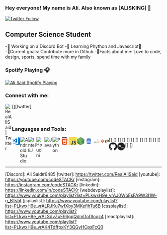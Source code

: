 ### Hey everyone! My name is Ali. Also known as [ALISKING] 💯

[![Twitter Follow](https://img.shields.io/twitter/follow/RealAliSaid?color=1DA1F2&logo=twitter&style=for-the-badge)](https://twitter.com/intent/follow?original_referer=https%3A%2F%2Fgithub.com%2FRealAliSaid&screen_name=RealAliSaid)

## Computer Science Student

-🔴 Working on a Discord Bot
-🔴 Learning Phython and Javascript🤣
-🔴Current goals: Contribute more in Github
-🔴Facts about me: Love to code, design, sports, spend time with my family

### Spotify Playing 🎧


[<img src="https://now-playing-codestackr.vercel.app/api/spotify-playing" alt="Ali Said Spotify Playing" width="350" />](https://open.spotify.com/user/swyqyimdc12jajde4vpwd2x1b)

### Connect with me:

[<img align="left" alt="RealAliSaid | Twitter" width="22px" src="https://cdn.jsdelivr.net/npm/simple-icons@v3/icons/twitter.svg" />][twitter]


<br />

### Languages and Tools:

[<img align="left" alt="Visual Studio Code" width="26px" src="https://raw.githubusercontent.com/github/explore/80688e429a7d4ef2fca1e82350fe8e3517d3494d/topics/visual-studio-code/visual-studio-code.png" />]
[<img align="left" alt="Android Studio" width="26px" src="https://raw.githubusercontent.com/ALISKING/Images/main/android-studio.png?token=ANWRTQET444TEADIODQ7J2TA4RLBQ" />]
[<img align="left" alt="IntelliJ" width="26px" src="https://raw.githubusercontent.com/ALISKING/Images/main/IntelliJ_IDEA_Logo.svg_.png?token=ANWRTQFYIXKUQFQJF32OURLA4RLEK" />]
[<img align="left" alt="Houdini" width="26px" src="https://raw.githubusercontent.com/ALISKING/Images/main/Houdini3D_icon.png?token=ANWRTQDBECCMRBVRWUFDXR3A4RLKK" />]
[<img align="left" alt="Java" width="26px" src="https://raw.githubusercontent.com/ALISKING/Images/main/java.png?token=ANWRTQG3PGO2OYC44LV7AKDA4RLMK" />]
[<img align="left" alt="Python" width="26px" src="https://raw.githubusercontent.com/ALISKING/Images/main/768px-Python-logo-notext.svg.png?token=ANWRTQGBXI6YQR275O6762TA4RLG4" />]
[<img align="left" alt="HTML5" width="26px" src="https://raw.githubusercontent.com/github/explore/80688e429a7d4ef2fca1e82350fe8e3517d3494d/topics/html/html.png" />]
[<img align="left" alt="JavaScript" width="26px" src="https://raw.githubusercontent.com/github/explore/80688e429a7d4ef2fca1e82350fe8e3517d3494d/topics/javascript/javascript.png" />]
[<img align="left" alt="Node.js" width="26px" src="https://raw.githubusercontent.com/github/explore/80688e429a7d4ef2fca1e82350fe8e3517d3494d/topics/nodejs/nodejs.png" />]
[<img align="left" alt="SQL" width="26px" src="https://raw.githubusercontent.com/github/explore/80688e429a7d4ef2fca1e82350fe8e3517d3494d/topics/sql/sql.png" />]
[<img align="left" alt="MySQL" width="26px" src="https://raw.githubusercontent.com/github/explore/80688e429a7d4ef2fca1e82350fe8e3517d3494d/topics/mysql/mysql.png" />]
[<img align="left" alt="Git" width="26px" src="https://raw.githubusercontent.com/github/explore/80688e429a7d4ef2fca1e82350fe8e3517d3494d/topics/git/git.png" />]
[<img align="left" alt="GitHub" width="26px" src="https://raw.githubusercontent.com/github/explore/78df643247d429f6cc873026c0622819ad797942/topics/github/github.png" />]
[<img align="left" alt="Terminal" width="26px" src="https://raw.githubusercontent.com/github/explore/80688e429a7d4ef2fca1e82350fe8e3517d3494d/topics/terminal/terminal.png" />]

<br />
<br />

---


[Discord]: Ali Said#6485
[twitter]: https://twitter.com/RealAliSaid
[youtube]: https://youtube.com/codeSTACKr
[instagram]: https://instagram.com/codeSTACKr
[linkedin]: https://linkedin.com/in/codeSTACKr
[webdevplaylist]: https://www.youtube.com/playlist?list=PLkwxH9e_vrAJ0WbEsFA9W3I1W-g_BTsbt
[jsplaylist]: https://www.youtube.com/playlist?list=PLkwxH9e_vrALRJKu7wfXby3MKeflhTu6B
[cssplaylist]: https://www.youtube.com/playlist?list=PLkwxH9e_vrALSdvZuEh6gqQdmDoDIoqz4
[reactplaylist]: https://www.youtube.com/playlist?list=PLkwxH9e_vrAK4TdffpxKY3QGyHCpxFcQ0
